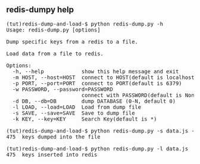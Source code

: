 redis-dumpy help
--------------------------------------------------
<pre>
(tut)redis-dump-and-load-$ python redis-dump.py -h
Usage: redis-dump.py [options]

Dump specific keys from a redis to a file.

Load data from a file to redis.

Options:
  -h, --help            show this help message and exit
  -m HOST, --host=HOST  connect to HOST(default is localhost)
  -p PORT, --port=PORT  connect to PORT(default is 6379)
  -w PASSWORD, --password=PASSWORD
                        connect with PASSWORD(default is None
  -d DB, --db=DB        dump DATABASE (0-N, default 0)
  -l LOAD, --load=LOAD  Load from dump file
  -s SAVE, --save=SAVE  Save to dump file
  -k KEY, --key=KEY     Search Key(default is *)

(tut)redis-dump-and-load-$ python redis-dump.py -s data.js -k asit*
475  keys dumped into the file

(tut)redis-dump-and-load-$ python redis-dump.py -l data.js
475  keys inserted into redis
</pre>